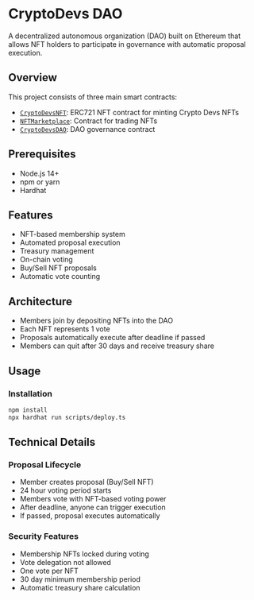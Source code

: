 # CryptoDevs DAO

A decentralized autonomous organization (DAO) built on Ethereum that allows NFT holders to participate in governance with automatic proposal execution.

## Overview

This project consists of three main smart contracts:
- [`CryptoDevsNFT`](contracts/CryptoDevsNFT.sol): ERC721 NFT contract for minting Crypto Devs NFTs
- [`NFTMarketplace`](contracts/NFTMarketplace.sol): Contract for trading NFTs
- [`CryptoDevsDAO`](contracts/CryptoDevsDAO.sol): DAO governance contract

## Prerequisites

- Node.js 14+ 
- npm or yarn
- Hardhat

## Features

- NFT-based membership system
- Automated proposal execution
- Treasury management
- On-chain voting
- Buy/Sell NFT proposals
- Automatic vote counting

## Architecture

- Members join by depositing NFTs into the DAO
- Each NFT represents 1 vote
- Proposals automatically execute after deadline if passed
- Members can quit after 30 days and receive treasury share

## Usage

### Installation

```bash
npm install
npx hardhat run scripts/deploy.ts
```

## Technical Details
### Proposal Lifecycle
- Member creates proposal (Buy/Sell NFT)
- 24 hour voting period starts
- Members vote with NFT-based voting power
- After deadline, anyone can trigger execution
- If passed, proposal executes automatically

### Security Features
- Membership NFTs locked during voting
- Vote delegation not allowed
- One vote per NFT
- 30 day minimum membership period
- Automatic treasury share calculation